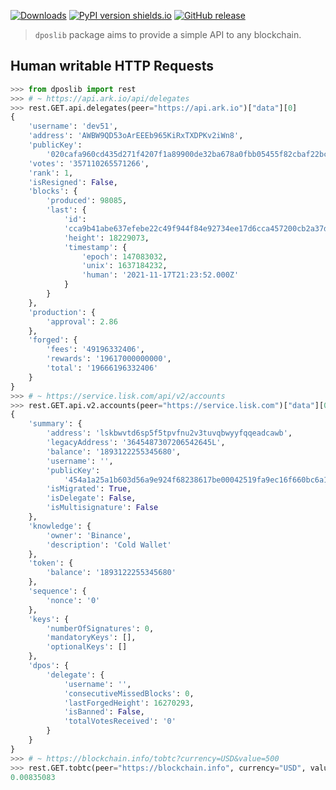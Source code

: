 [![Downloads](https://pepy.tech/badge/dposlib/week)](https://pepy.tech/project/dposlib)
[![PyPI version shields.io](https://img.shields.io/pypi/v/dposlib.svg)](https://pypi.python.org/pypi/dposlib)
[![GitHub release](https://img.shields.io/github/tag/Moustikitos/dpos.svg)](https://GitHub.com/Moustikitos/dpos/tags)

> `dposlib` package aims to provide a simple API to any blockchain.

## Human writable HTTP Requests

```python
>>> from dposlib import rest
>>> # ~ https://api.ark.io/api/delegates
>>> rest.GET.api.delegates(peer="https://api.ark.io")["data"][0]
{
    'username': 'dev51',
    'address': 'AWBW9QD53oArEEEb965KiRxTXDPKv2iWn8',
    'publicKey': 
        '020cafa960cd435d271f4207f1a89900de32ba678a0fbb05455f82cbaf22bce3a5',
    'votes': '357110265571266',
    'rank': 1,
    'isResigned': False,
    'blocks': {
        'produced': 98085,
        'last': {
            'id':
            'cca9b41abe637efebe22c49f944f84e92734ee17d6cca457200cb2a37dfef17d',
            'height': 18229073,
            'timestamp': {
                'epoch': 147083032,
                'unix': 1637184232,
                'human': '2021-11-17T21:23:52.000Z'
            }
        }
    },
    'production': {
        'approval': 2.86
    },
    'forged': {
        'fees': '49196332406',
        'rewards': '19617000000000',
        'total': '19666196332406'
    }
}
>>> # ~ https://service.lisk.com/api/v2/accounts
>>> rest.GET.api.v2.accounts(peer="https://service.lisk.com")["data"][0]
{
    'summary': {
        'address': 'lskbwvtd6sp5f5tpvfnu2v3tuvqbwyyfqqeadcawb',
        'legacyAddress': '3645487307206542645L',
        'balance': '1893122255345680',
        'username': '',
        'publicKey':
            '454a1a25a1b603d56a9e924f68238617be00042519fa9ec16f660bc6a13baa78',
        'isMigrated': True,
        'isDelegate': False,
        'isMultisignature': False
    },
    'knowledge': {
        'owner': 'Binance',
        'description': 'Cold Wallet'
    },
    'token': {
        'balance': '1893122255345680'
    },
    'sequence': {
        'nonce': '0'
    },
    'keys': {
        'numberOfSignatures': 0,
        'mandatoryKeys': [],
        'optionalKeys': []
    },
    'dpos': {
        'delegate': {
            'username': '',
            'consecutiveMissedBlocks': 0,
            'lastForgedHeight': 16270293,
            'isBanned': False,
            'totalVotesReceived': '0'
        }
    }
}
>>> # ~ https://blockchain.info/tobtc?currency=USD&value=500
>>> rest.GET.tobtc(peer="https://blockchain.info", currency="USD", value="500")
0.00835083
```
